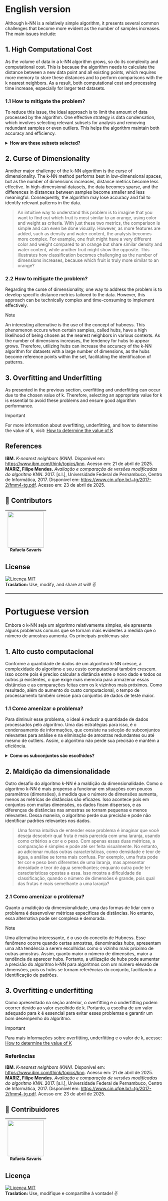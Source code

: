# English version

Although k-NN is a relatively simple algorithm, it presents several common challenges that become more evident as the number of samples increases. The main issues include:

## 1. High Computational Cost
As the volume of data in a k-NN algorithm grows, so do its complexity and computational cost. This is because the algorithm needs to calculate the distance between a new data point and all existing points, which requires more memory to store these distances and to perform comparisons with the k nearest neighbors. As a result, both computational cost and processing time increase, especially for larger test datasets.

### 1.1 How to mitigate the problem?
To reduce this issue, the ideal approach is to limit the amount of data processed by the algorithm. One effective strategy is data condensation, which involves selecting relevant subsets for analysis and removing redundant samples or even outliers. This helps the algorithm maintain both accuracy and efficiency.

<details>
    <summary><strong>How are these subsets selected?</strong></summary> 
    Various strategies can be used to select data subsets. One common approach is the selection of relevant features using techniques such as Principal Component Analysis (PCA), correlation analysis, or supervised learning algorithms that identify the most influential features for classification. Another strategy involves using methods like Locality-Sensitive Hashing (LSH) or structures like KD-Tree, which approximate the nearest neighbors without comparing the new point to the entire dataset, thereby significantly reducing both time and computational cost.
</details>

## 2. Curse of Dimensionality
Another major challenge of the k-NN algorithm is the curse of dimensionality. The k-NN method performs best in low-dimensional spaces, but as the number of dimensions increases, distance metrics become less effective. In high-dimensional datasets, the data becomes sparse, and the differences in distances between samples become smaller and less meaningful. Consequently, the algorithm may lose accuracy and fail to identify relevant patterns in the data.

> An intuitive way to understand this problem is to imagine that you want to find out which fruit is most similar to an orange, using color and weight as criteria. With just these two metrics, the comparison is simple and can even be done visually. However, as more features are added, such as density and water content, the analysis becomes more complex. For example, one fruit might have a very different color and weight compared to an orange but share similar density and water content, while another fruit might show the opposite. This illustrates how classification becomes challenging as the number of dimensions increases, because which fruit is truly more similar to an orange?

### 2.2 How to mitigate the problem?
Regarding the curse of dimensionality, one way to address the problem is to develop specific distance metrics tailored to the data. However, this approach can be technically complex and time-consuming to implement effectively.

> [!NOTE]
> An interesting alternative is the use of the concept of hubness. This phenomenon occurs when certain samples, called hubs, have a high likelihood of being chosen as the nearest neighbors in various contexts. As the number of dimensions increases, the tendency for hubs to appear grows. Therefore, utilizing hubs can increase the accuracy of the k-NN algorithm for datasets with a large number of dimensions, as the hubs become reference points within the set, facilitating the identification of patterns.

## 3. Overfitting and Underfitting
As presented in the previous section, overfitting and underfitting can occur due to the chosen value of k. Therefore, selecting an appropriate value for k is essential to avoid these problems and ensure good algorithm performance.

> [!IMPORTANT]
> For more information about overfitting, underfitting, and how to determine the value of k, visit: [How to determine the value of K](https://github.com/mevianna/ISA/blob/main/KNN/1.concepts/3.How_to_determine_the_value_of_K.md)

## References
**IBM.** _K-nearest neighbors (KNN)_. Disponível em: https://www.ibm.com/think/topics/knn. Acesso em: 21 de abril de 2025.
**MARIZ, Filipe Mendes.** _Avaliação e comparação de versões modificadas do algoritmo KNN_. 2017. [s.l.], Universidade Federal de Pernambuco, Centro de Informática, 2017. Disponível em: https://www.cin.ufpe.br/~tg/2017-2/fmm4-tg.pdf. Acesso em: 23 de abril de 2025.

## 👾 **Contributors**  
| [<img loading="lazy" src="https://avatars.githubusercontent.com/u/178849007?v=4" width=115><br><sub>Rafaela Savaris</sub>](https://github.com/rafasavaris) |
| :---: |

## **License**  
[![Licença MIT](https://img.shields.io/badge/Licença-MIT-blue.svg)](https://pt.wikipedia.org/wiki/Licen%C3%A7a_MIT)  
**Traslation:** Use, modify, and share at will! ✌️

***

# Portuguese version

Embora o k-NN seja um algoritmo relativamente simples, ele apresenta alguns problemas comuns que se tornam mais evidentes a medida que o número de amostras aumenta. Os principais problemas são:

## 1. Alto custo computacional
Conforme a quantidade de dados de um algoritmo k-NN cresce, a complexidade do algoritmo e seu custo computacional também crescem. Isso ocorre pois é preciso calcular a distância entre o novo dado e todos os outros já existentes, o que exige mais memória para armazenar essas distâncias e as comparações feitas com os k vizinhos mais próximos. Como resultado, além do aumento do custo computacional, o tempo de processamento também cresce para conjuntos de dados de teste maior.

### 1.1 Como amenizar o problema?
Para diminuir esse problema, o ideal é reduzir a quantidade de dados processados pelo algoritmo. Uma das estratégias para isso, é o condensamento de informações, que consiste na seleção de subconjuntos relevantes para análise e na eliminação de amostras redundantes ou até mesmo de outliers. Assim, o algoritmo não perde sua precisão e mantém a eficiência.

<details>
  <summary><strong>Como os subconjuntos são escolhidos?</strong></summary>
  Para a escolha dos subconjuntos de dados, diversas estratégias podem ser adotadas. Uma delas é a seleção de variáveis relevantes através de técnicas como análise de componentes principais (PCA), análise de correlação entre atributos ou o uso de algoritmos de aprendizado supervisionado que identificam as características mais influentes na classificação. Outra estratégia é o uso de algoritmos como Locality-Sensitive Hashing (LSH) ou estruturas como KD-Tree, que aproximam os prováveis vizinhos próximos, sem a necessidade de comparar o novo ponto com todos os dados do conjunto, reduzindo significativamente o tempo e o custo computacional.
</details>

## 2. Maldição da dimensionalidade
Outro desafio do algoritmo k-NN é a maldição da dimensionalidade. Como o algoritmo k-NN é mais propenso a funcionar em situações com poucos paramêtros (dimensões), à medida que o número de dimensões aumenta, menos as métricas de distâncias são eficazes. Isso acontece pois em conjuntos com muitas dimensões, os dados ficam dispersos, e as diferenças de distâncias nas amostras se tornam pequenas e menos relevantes. Dessa maneira, o algoritmo perde sua precisão e pode não identificar padrões relevantes nos dados.

> Uma forma intuitiva de entender esse problema é imaginar que você deseja descobrir qual fruta é mais parecida com uma laranja, usando como critérios a cor e o peso. Com apenas essas duas métricas, a comparação é simples e pode até ser feita visualmente. No entanto, ao adicionar muitas outras características, como densidade e teor de água, a análise se torna mais confusa. Por exemplo, uma fruta pode ter cor e peso bem diferentes de uma laranja, mas apresentar densidade e teor de água semelhantes; enquanto outra pode ter características opostas a essa. Isso mostra a dificuldade de classificação, quando o número de dimensões é grande, pois qual das frutas é mais semelhante a uma laranja?

### 2.1 Como amenizar o problema?
Quanto a maldição da dimensionalidade, uma das formas de lidar com o problema é desenvolver métricas especificas de distâncias. No entanto, essa alternativa pode ser complexa e demorada.

> [!NOTE]
>  Uma alternativa interessante, é o uso do conceito de Hubness. Esse fenômeno ocorre quando certas amostras, denominadas *hubs*, apresentam uma alta tendência a serem escolhidas como o vizinho mais próximo de outras amostras. Assim, quanto maior o número de dimensões, maior a tendência de aparecer hubs. Portanto, a utilização de hubs pode aumentar a precisão do algoritmo k-NN para algoritmos com um número elevado de dimensões, pois os hubs se tornam referências do conjunto, facilitando a identificação de padrões.

## 3. Overfitting e underfitting
Como apresentado na seção anterior, o overfitting e o underfitting podem ocorrer devido ao valor escolhido de k. Portanto, a escolha de um valor adequado para k é essencial para evitar esses problemas e garantir um bom desempenho do algoritmo.

> [!IMPORTANT]
> Para mais informações sobre overfitting, underfitting e o valor de k, acesse: [How to determine the value of K](https://github.com/mevianna/ISA/blob/main/KNN/1.concepts/3.How_to_determine_the_value_of_K.md)

### Referências
**IBM.** _K-nearest neighbors (KNN)_. Disponível em: https://www.ibm.com/think/topics/knn. Acesso em: 21 de abril de 2025.
**MARIZ, Filipe Mendes.** _Avaliação e comparação de versões modificadas do algoritmo KNN_. 2017. [s.l.], Universidade Federal de Pernambuco, Centro de Informática, 2017. Disponível em: https://www.cin.ufpe.br/~tg/2017-2/fmm4-tg.pdf. Acesso em: 23 de abril de 2025.

## 👾 **Contribuidores**  
| [<img loading="lazy" src="https://avatars.githubusercontent.com/u/178849007?v=4" width=115><br><sub>Rafaela Savaris</sub>](https://github.com/rafasavaris) | 
| :---: |

## **Licença**  
[![Licença MIT](https://img.shields.io/badge/Licença-MIT-blue.svg)](https://pt.wikipedia.org/wiki/Licen%C3%A7a_MIT)  
**Traslation:** Use, modifique e compartilhe à vontade! ✌️
